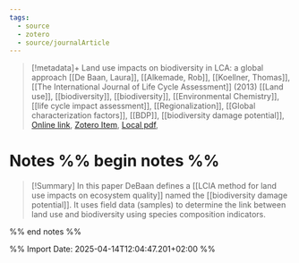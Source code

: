 ```yaml
---
tags:
  - source
  - zotero
  - source/journalArticle
---
```

>[!metadata]+
> Land use impacts on biodiversity in LCA: a global approach
> [[De Baan, Laura]], [[Alkemade, Rob]], [[Koellner, Thomas]], 
> [[The International Journal of Life Cycle Assessment]] (2013)
> [[Land use]], [[biodiversity]], [[biodiversity]], [[Environmental Chemistry]], [[life cycle impact assessment]], [[Regionalization]], [[Global characterization factors]], [[BDP]], [[biodiversity damage potential]], 
> [Online link](http://link.springer.com/10.1007/s11367-012-0412-0), [Zotero Item](zotero://select/library/items/UDQBZAXQ), [Local pdf](file://C:/Users/aburg/Documents/references/zotero/storage/IRM223KQ/s11367-012-0412-0.pdf), 


# Notes %% begin notes %%

>[!Summary]
>In this paper DeBaan defines a [[LCIA method for land use impacts on ecosystem quality]] named the [[biodiversity damage potential]]. It uses field data (samples) to determine the link between land use and biodiversity using species composition indicators.

%% end notes %%


%% Import Date: 2025-04-14T12:04:47.201+02:00 %%
